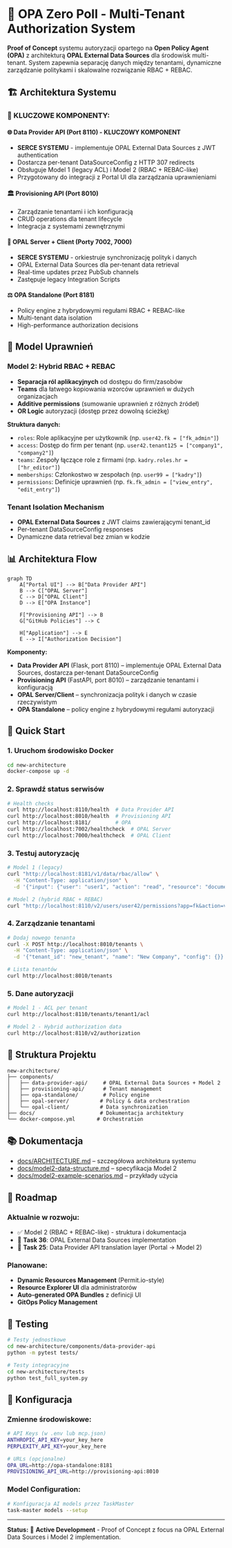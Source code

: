 # 🔐 OPA Zero Poll - Multi-Tenant Authorization System

**Proof of Concept** systemu autoryzacji opartego na **Open Policy Agent (OPA)** z architekturą **OPAL External Data Sources** dla środowisk multi-tenant. System zapewnia separację danych między tenantami, dynamiczne zarządzanie politykami i skalowalne rozwiązanie RBAC + REBAC.

## 🏗️ **Architektura Systemu**

### **🔑 KLUCZOWE KOMPONENTY:**

#### 🌐 **Data Provider API** (Port 8110) - **KLUCZOWY KOMPONENT**
- **SERCE SYSTEMU** - implementuje OPAL External Data Sources z JWT authentication
- Dostarcza per-tenant DataSourceConfig z HTTP 307 redirects
- Obsługuje Model 1 (legacy ACL) i Model 2 (RBAC + REBAC-like)
- Przygotowany do integracji z Portal UI dla zarządzania uprawnieniami

#### 🏛️ **Provisioning API** (Port 8010)
- Zarządzanie tenantami i ich konfiguracją
- CRUD operations dla tenant lifecycle
- Integracja z systemami zewnętrznymi

#### 🔄 **OPAL Server + Client** (Porty 7002, 7000)
- **SERCE SYSTEMU** - orkiestruje synchronizację polityk i danych
- OPAL External Data Sources dla per-tenant data retrieval
- Real-time updates przez PubSub channels
- Zastępuje legacy Integration Scripts

#### ⚖️ **OPA Standalone** (Port 8181)
- Policy engine z hybrydowymi regułami RBAC + REBAC-like
- Multi-tenant data isolation
- High-performance authorization decisions

## 🎯 **Model Uprawnień**

### **Model 2: Hybrid RBAC + REBAC**
- **Separacja ról aplikacyjnych** od dostępu do firm/zasobów
- **Teams** dla łatwego kopiowania wzorców uprawnień w dużych organizacjach
- **Additive permissions** (sumowanie uprawnień z różnych źródeł)
- **OR Logic** autoryzacji (dostęp przez dowolną ścieżkę)

**Struktura danych:**
- `roles`: Role aplikacyjne per użytkownik (np. `user42.fk = ["fk_admin"]`)
- `access`: Dostęp do firm per tenant (np. `user42.tenant125 = ["company1", "company2"]`)
- `teams`: Zespoły łączące role z firmami (np. `kadry.roles.hr = ["hr_editor"]`)
- `memberships`: Członkostwo w zespołach (np. `user99 = ["kadry"]`)
- `permissions`: Definicje uprawnień (np. `fk.fk_admin = ["view_entry", "edit_entry"]`)

### **Tenant Isolation Mechanism**
- **OPAL External Data Sources** z JWT claims zawierającymi tenant_id
- Per-tenant DataSourceConfig responses
- Dynamiczne data retrieval bez zmian w kodzie

## 📊 **Architektura Flow**

```mermaid
graph TD
    A["Portal UI"] --> B["Data Provider API"]
    B --> C["OPAL Server"]
    C --> D["OPAL Client"]
    D --> E["OPA Instance"]
    
    F["Provisioning API"] --> B
    G["GitHub Policies"] --> C
    
    H["Application"] --> E
    E --> I["Authorization Decision"]
```

**Komponenty:**
- **Data Provider API** (Flask, port 8110) – implementuje OPAL External Data Sources, dostarcza per-tenant DataSourceConfig
- **Provisioning API** (FastAPI, port 8010) – zarządzanie tenantami i konfiguracją
- **OPAL Server/Client** – synchronizacja polityk i danych w czasie rzeczywistym
- **OPA Standalone** – policy engine z hybrydowymi regułami autoryzacji

## 🚀 **Quick Start**

### **1. Uruchom środowisko Docker**
```bash
cd new-architecture
docker-compose up -d
```

### **2. Sprawdź status serwisów**
```bash
# Health checks
curl http://localhost:8110/health  # Data Provider API
curl http://localhost:8010/health  # Provisioning API
curl http://localhost:8181/        # OPA
curl http://localhost:7002/healthcheck  # OPAL Server
curl http://localhost:7000/healthcheck  # OPAL Client
```

### **3. Testuj autoryzację**
```bash
# Model 1 (legacy)
curl "http://localhost:8181/v1/data/rbac/allow" \
  -H "Content-Type: application/json" \
  -d '{"input": {"user": "user1", "action": "read", "resource": "document1", "tenant": "tenant1"}}'

# Model 2 (hybrid RBAC + REBAC)
curl "http://localhost:8110/v2/users/user42/permissions?app=fk&action=view_entry&company_id=company1&tenant_id=tenant125"
```

### **4. Zarządzanie tenantami**
```bash
# Dodaj nowego tenanta
curl -X POST http://localhost:8010/tenants \
  -H "Content-Type: application/json" \
  -d '{"tenant_id": "new_tenant", "name": "New Company", "config": {}}'

# Lista tenantów
curl http://localhost:8010/tenants
```

### **5. Dane autoryzacji**
```bash
# Model 1 - ACL per tenant
curl http://localhost:8110/tenants/tenant1/acl

# Model 2 - Hybrid authorization data
curl http://localhost:8110/v2/authorization
```

## 📁 **Struktura Projektu**

```
new-architecture/
├── components/
│   ├── data-provider-api/     # OPAL External Data Sources + Model 2
│   ├── provisioning-api/      # Tenant management
│   ├── opa-standalone/        # Policy engine
│   ├── opal-server/          # Policy & data orchestration
│   └── opal-client/          # Data synchronization
├── docs/                     # Dokumentacja architektury
└── docker-compose.yml       # Orchestration
```

## 📚 **Dokumentacja**

- [docs/ARCHITECTURE.md](docs/ARCHITECTURE.md) – szczegółowa architektura systemu
- [docs/model2-data-structure.md](docs/model2-data-structure.md) – specyfikacja Model 2
- [docs/model2-example-scenarios.md](docs/model2-example-scenarios.md) – przykłady użycia

## 🔄 **Roadmap**

### **Aktualnie w rozwoju:**
- ✅ Model 2 (RBAC + REBAC-like) - struktura i dokumentacja
- 🔄 **Task 36**: OPAL External Data Sources implementation
- 🔄 **Task 25**: Data Provider API translation layer (Portal → Model 2)

### **Planowane:**
- **Dynamic Resources Management** (Permit.io-style)
- **Resource Explorer UI** dla administratorów
- **Auto-generated OPA Bundles** z definicji UI
- **GitOps Policy Management**

## 🧪 **Testing**

```bash
# Testy jednostkowe
cd new-architecture/components/data-provider-api
python -m pytest tests/

# Testy integracyjne
cd new-architecture/tests
python test_full_system.py
```

## 🔧 **Konfiguracja**

### **Zmienne środowiskowe:**
```bash
# API Keys (w .env lub mcp.json)
ANTHROPIC_API_KEY=your_key_here
PERPLEXITY_API_KEY=your_key_here

# URLs (opcjonalne)
OPA_URL=http://opa-standalone:8181
PROVISIONING_API_URL=http://provisioning-api:8010
```

### **Model Configuration:**
```bash
# Konfiguracja AI models przez TaskMaster
task-master models --setup
```

---

**Status:** 🚧 **Active Development** - Proof of Concept z focus na OPAL External Data Sources i Model 2 implementation.
